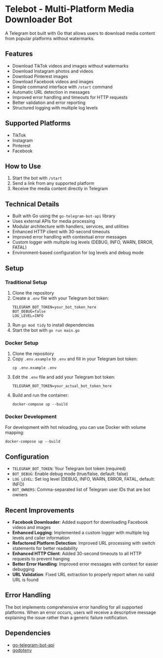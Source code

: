 # Telebot - Multi-Platform Media Downloader Bot

A Telegram bot built with Go that allows users to download media content from popular platforms without watermarks.

## Features
- Download TikTok videos and images without watermarks
- Download Instagram photos and videos
- Download Pinterest images
- Download Facebook videos and images
- Simple command interface with `/start` command
- Automatic URL detection in messages
- Improved error handling and timeouts for HTTP requests
- Better validation and error reporting
- Structured logging with multiple log levels

## Supported Platforms
- TikTok
- Instagram
- Pinterest
- Facebook

## How to Use
1. Start the bot with `/start`
2. Send a link from any supported platform
3. Receive the media content directly in Telegram

## Technical Details
- Built with Go using the `go-telegram-bot-api` library
- Uses external APIs for media processing
- Modular architecture with handlers, services, and utilities
- Enhanced HTTP client with 30-second timeouts
- Improved error handling with contextual error messages
- Custom logger with multiple log levels (DEBUG, INFO, WARN, ERROR, FATAL)
- Environment-based configuration for log levels and debug mode

## Setup

### Traditional Setup
1. Clone the repository
2. Create a `.env` file with your Telegram bot token:
   ```
   TELEGRAM_BOT_TOKEN=your_bot_token_here
   BOT_DEBUG=false
   LOG_LEVEL=INFO
   ```
3. Run `go mod tidy` to install dependencies
4. Start the bot with `go run main.go`

### Docker Setup
1. Clone the repository
2. Copy `.env.example` to `.env` and fill in your Telegram bot token:
   ```
   cp .env.example .env
   ```
3. Edit the `.env` file and add your Telegram bot token:
   ```
   TELEGRAM_BOT_TOKEN=your_actual_bot_token_here
   ```
4. Build and run the container:
   ```
   docker-compose up --build
   ```

### Docker Development
For development with hot reloading, you can use Docker with volume mapping:
```
docker-compose up --build
```

## Configuration
- `TELEGRAM_BOT_TOKEN`: Your Telegram bot token (required)
- `BOT_DEBUG`: Enable debug mode (true/false, default: false)
- `LOG_LEVEL`: Set log level (DEBUG, INFO, WARN, ERROR, FATAL, default: INFO)
- `BOT_OWNERS`: Comma-separated list of Telegram user IDs that are bot owners

## Recent Improvements
- **Facebook Downloader**: Added support for downloading Facebook videos and images
- **Enhanced Logging**: Implemented a custom logger with multiple log levels and caller information
- **Refactored Platform Detection**: Improved URL processing with switch statements for better readability
- **Enhanced HTTP Client**: Added 30-second timeouts to all HTTP requests to prevent hanging
- **Better Error Handling**: Improved error messages with context for easier debugging
- **URL Validation**: Fixed URL extraction to properly report when no valid URL is found

## Error Handling
The bot implements comprehensive error handling for all supported platforms. When an error occurs, users will receive a descriptive message explaining the issue rather than a generic failure notification.

## Dependencies
- [go-telegram-bot-api](https://github.com/go-telegram-bot-api/telegram-bot-api)
- [godotenv](https://github.com/joho/godotenv)